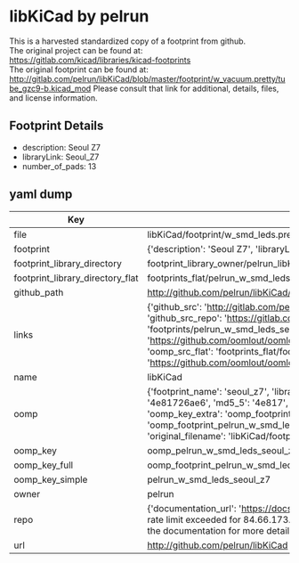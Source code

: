 # libKiCad by pelrun  
This is a harvested standardized copy of a footprint from github.  
The original project can be found at:  
https://gitlab.com/kicad/libraries/kicad-footprints  
The original footprint can be found at:
http://gitlab.com/pelrun/libKiCad/blob/master/footprint/w_vacuum.pretty/tube_gzc9-b.kicad_mod
Please consult that link for additional, details, files, and license information.  
## Footprint Details
* description: Seoul Z7  
* libraryLink: Seoul_Z7  
* number_of_pads: 13  
## yaml dump  
| Key | Value |  
| --- | --- |  
| file | libKiCad/footprint/w_smd_leds.pretty/Seoul_Z7.kicad_mod |  
| footprint | {'description': 'Seoul Z7', 'libraryLink': 'Seoul_Z7', 'number_of_pads': 13} |  
| footprint_library_directory | footprint_library_owner/pelrun_libKiCad |  
| footprint_library_directory_flat | footprints_flat/pelrun_w_smd_leds_seoul_z7/working |  
| github_path | http://github.com/pelrun/libKiCad/blob/master/footprint/w_smd_leds.pretty/Seoul_Z7.kicad_mod |  
| links | {'github_src': 'http://gitlab.com/pelrun/libKiCad/blob/master/footprint/w_vacuum.pretty/tube_gzc9-b.kicad_mod', 'github_src_repo': 'https://gitlab.com/kicad/libraries/kicad-footprints', 'oomp_bot': 'footprints/pelrun_w_smd_leds_seoul_z7/working', 'oomp_bot_github': 'https://github.com/oomlout/oomlout_oomp_footprint_bot/tree/main/footprints/pelrun_w_smd_leds_seoul_z7/working', 'oomp_src_flat': 'footprints_flat/footprints_flat/pelrun_w_smd_leds_seoul_z7/working', 'oomp_src_flat_github': 'https://github.com/oomlout/oomlout_oomp_footprint_src/tree/main/footprints_flat/pelrun_w_smd_leds_seoul_z7/working'} |  
| name | libKiCad |  
| oomp | {'footprint_name': 'seoul_z7', 'library_name': 'w_smd_leds', 'md5': '4e81726ae6ba3b0e58b7785800310e40', 'md5_10': '4e81726ae6', 'md5_5': '4e817', 'md5_6': '4e8172', 'oomp_key': 'oomp_pelrun_w_smd_leds_seoul_z7', 'oomp_key_extra': 'oomp_footprint_pelrun_w_smd_leds_seoul_z7', 'oomp_key_full': 'oomp_footprint_pelrun_w_smd_leds_seoul_z7_4e8172', 'oomp_key_simple': 'pelrun_w_smd_leds_seoul_z7', 'original_filename': 'libKiCad/footprint/w_smd_leds.pretty/Seoul_Z7.kicad_mod', 'owner_name': 'pelrun'} |  
| oomp_key | oomp_pelrun_w_smd_leds_seoul_z7 |  
| oomp_key_full | oomp_footprint_pelrun_w_smd_leds_seoul_z7 |  
| oomp_key_simple | pelrun_w_smd_leds_seoul_z7 |  
| owner | pelrun |  
| repo | {'documentation_url': 'https://docs.github.com/rest/overview/resources-in-the-rest-api#rate-limiting', 'message': "API rate limit exceeded for 84.66.173.59. (But here's the good news: Authenticated requests get a higher rate limit. Check out the documentation for more details.)"} |  
| url | http://github.com/pelrun/libKiCad |  

